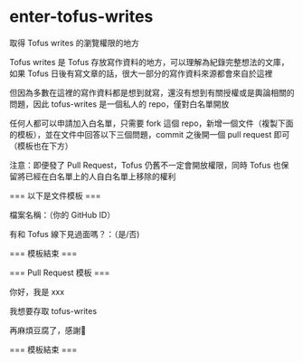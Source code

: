 # enter-tofus-writes
取得 Tofus writes 的瀏覽權限的地方

Tofus writes 是 Tofus 存放寫作資料的地方，可以理解為紀錄完整想法的文庫，如果 Tofus 日後有寫文章的話，很大一部分的寫作資料來源都會來自於這裡

但因為多數在這裡的寫作資料都是想到就寫，還沒有想到有關授權或是輿論相關的問題，因此 tofus-writes 是一個私人的 repo，僅對白名單開放

任何人都可以申請加入白名單，只需要 fork 這個 repo，新增一個文件（複製下面的模板），並在文件中回答以下三個問題，commit 之後開一個 pull request 即可（模板也在下方）

注意：即便發了 Pull Request，Tofus 仍舊不一定會開放權限，同時 Tofus 也保留將已經在白名單上的人自白名單上移除的權利



=== 以下是文件模板 ===

檔案名稱：（你的 GitHub ID）

有和 Tofus 線下見過面嗎？：（是/否)

=== 模板結束 ===


=== Pull Request 模板 ===

你好，我是 xxx

我想要存取 tofus-writes

再麻煩豆腐了，感謝🙏

=== 模板結束 ===

